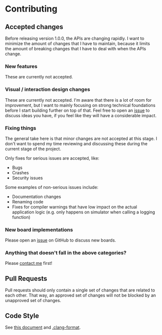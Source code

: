 # Contributing

## Accepted changes

Before releasing version 1.0.0, the APIs are changing rapidly.
I want to minimize the amount of changes that I have to maintain, because it limits the amount of breaking changes that I have to deal with when the APIs change.

### New features

These are currently not accepted.

### Visual / interaction design changes

These are currently not accepted. I'm aware that there is a lot of room for improvement, but I want to mainly focusing on strong technical foundations before
I start building further on top of that.
Feel free to open an [issue](https://github.com/ByteWelder/Tactility/issues/new) to discuss ideas you have, if you feel like they will have a considerable impact.

### Fixing things

The general take here is that minor changes are not accepted at this stage. I don't want to spend my time reviewing and discussing these during the current stage of the project.

Only fixes for serious issues are accepted, like:
- Bugs
- Crashes
- Security issues

Some examples of non-serious issues include:
- Documentation changes
- Renaming code
- Fixes for compiler warnings that have low impact on the actual application logic (e.g. only happens on simulator when calling a logging function)

### New board implementations

Please open an [issue](https://github.com/ByteWelder/Tactility/issues/new) on GitHub to discuss new boards.

### Anything that doesn't fall in the above categories?

Please [contact me](https://tactility.one/#/support) first!

## Pull Requests

Pull requests should only contain a single set of changes that are related to each other.
That way, an approved set of changes will not be blocked by an unapproved set of changes.

## Code Style

See [this document](CODING_STYLE.md) and [.clang-format](.clang-format).
